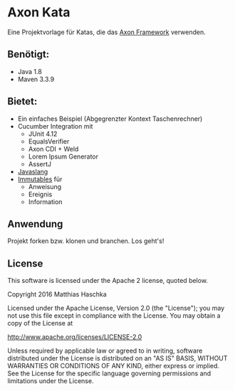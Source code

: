 Axon Kata
=========

Eine Projektvorlage für Katas, die das [Axon Framework](http://www.axonframework.org) verwenden.

Benötigt:
---------
* Java 1.8
* Maven 3.3.9

Bietet:
-------
* Ein einfaches Beispiel (Abgegrenzter Kontext Taschenrechner) 
* Cucumber Integration mit
  * JUnit 4.12
  * EqualsVerifier
  * Axon CDI + Weld
  * Lorem Ipsum Generator
  * AssertJ
* [Javaslang](http::/www.javaslang.io)
* [Immutables](https://immutables.github.io/) für
  * Anweisung
  * Ereignis
  * Information

Anwendung
---------

Projekt forken bzw. klonen und branchen. Los geht's!

## License

This software is licensed under the Apache 2 license, quoted below.

Copyright 2016 Matthias Haschka

Licensed under the Apache License, Version 2.0 (the "License");
you may not use this file except in compliance with the License.
You may obtain a copy of the License at

http://www.apache.org/licenses/LICENSE-2.0

Unless required by applicable law or agreed to in writing, software
distributed under the License is distributed on an "AS IS" BASIS,
WITHOUT WARRANTIES OR CONDITIONS OF ANY KIND, either express or implied.
See the License for the specific language governing permissions and
limitations under the License.

